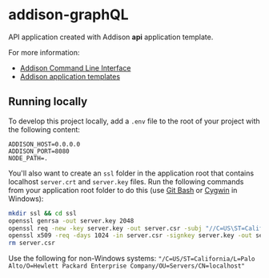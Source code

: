 # addison-graphQL

API application created with Addison **api** application template.

For more information:
* [Addison Command Line Interface](https://github.hpe.com/global-it-addison/addison-cli)
* [Addison application templates](https://github.hpe.com/global-it-addison/generator-addison)

## Running locally

To develop this project locally, add a `.env` file to the root of your project with the following content:

```
ADDISON_HOST=0.0.0.0
ADDISON_PORT=8080
NODE_PATH=.
```

You'll also want to create an `ssl` folder in the application root that contains localhost `server.crt` and `server.key` files. Run the following commands from your application root folder to do this (use [Git Bash](https://git-scm.com/download/win) or [Cygwin](https://cygwin.com/install.html) in Windows):

```sh
mkdir ssl && cd ssl
openssl genrsa -out server.key 2048
openssl req -new -key server.key -out server.csr -subj "//C=US\ST=California\L=Palo Alto\O=Hewlett Packard Enterprise Company\OU=Servers\CN=localhost"
openssl x509 -req -days 1024 -in server.csr -signkey server.key -out server.crt
rm server.csr
```

Use the following for non-Windows systems: `"/C=US/ST=California/L=Palo Alto/O=Hewlett Packard Enterprise Company/OU=Servers/CN=localhost"`
